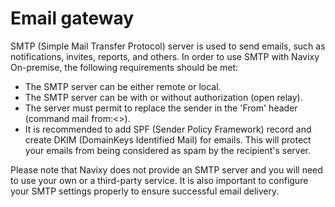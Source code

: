 # Email gateway

SMTP (Simple Mail Transfer Protocol) server is used to send emails, such as notifications, invites, reports, and others. In order to use SMTP with Navixy On-premise, the following requirements should be met:

- The SMTP server can be either remote or local.
- The SMTP server can be with or without authorization (open relay).
- The server must permit to replace the sender in the 'From' header (command mail from:<>).
- It is recommended to add SPF (Sender Policy Framework) record and create DKIM (DomainKeys Identified Mail) for emails. This will protect your emails from being considered as spam by the recipient's server.

Please note that Navixy does not provide an SMTP server and you will need to use your own or a third-party service. It is also important to configure your SMTP settings properly to ensure successful email delivery.